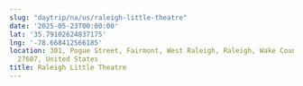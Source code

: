 ```yaml
---
slug: "daytrip/na/us/raleigh-little-theatre"
date: '2025-05-23T00:00:00'
lat: '35.79102624837175'
lng: '-78.668412566185'
location: 301, Pogue Street, Fairmont, West Raleigh, Raleigh, Wake County, North Carolina,
  27607, United States
title: Raleigh Little Theatre
---
```



